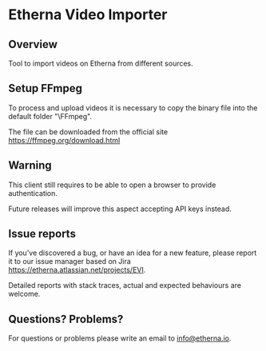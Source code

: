Etherna Video Importer
=============

Overview
--------
Tool to import videos on Etherna from different sources.

Setup FFmpeg
--------
To process and upload videos it is necessary to copy the binary file into the default folder "\FFmpeg".

The file can be downloaded from the official site https://ffmpeg.org/download.html

Warning
-------
This client still requires to be able to open a browser to provide authentication.

Future releases will improve this aspect accepting API keys instead.

Issue reports
-------------
If you've discovered a bug, or have an idea for a new feature, please report it to our issue manager based on Jira https://etherna.atlassian.net/projects/EVI.

Detailed reports with stack traces, actual and expected behaviours are welcome.

Questions? Problems?
---------------------
For questions or problems please write an email to [info@etherna.io](mailto:info@etherna.io).
